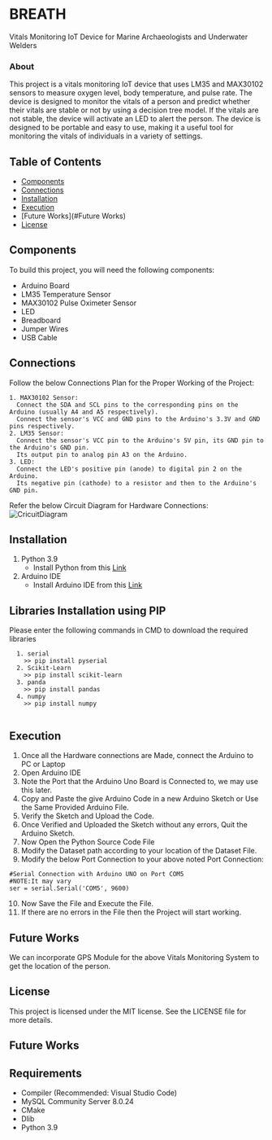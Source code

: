 # BREATH
Vitals Monitoring IoT Device for Marine Archaeologists and Underwater Welders
                                                                                                                                     
### About
This project is a vitals monitoring IoT device that uses LM35 and MAX30102 sensors to measure oxygen level, body temperature, and pulse rate. The device is designed to monitor the vitals of a person and predict whether their vitals are stable or not by using a decision tree model. 
If the vitals are not stable, the device will activate an LED to alert the person. The device is designed to be portable and easy to use, making it a useful tool for monitoring the vitals of individuals in a variety of settings.


## Table of Contents

- [Components](#components)
- [Connections](#connections)
- [Installation](#installation)
- [Execution](#execution)
- [Future Works](#Future Works)
- [License](#license)

## Components

To build this project, you will need the following components:

- Arduino Board
- LM35 Temperature Sensor
- MAX30102 Pulse Oximeter Sensor
- LED
- Breadboard
- Jumper Wires
- USB Cable


## Connections
Follow the below Connections Plan for the Proper Working of the Project:
```
1. MAX30102 Sensor: 
  Connect the SDA and SCL pins to the corresponding pins on the Arduino (usually A4 and A5 respectively). 
  Connect the sensor's VCC and GND pins to the Arduino's 3.3V and GND pins respectively.
2. LM35 Sensor: 
  Connect the sensor's VCC pin to the Arduino's 5V pin, its GND pin to the Arduino's GND pin.
  Its output pin to analog pin A3 on the Arduino.
3. LED: 
  Connect the LED's positive pin (anode) to digital pin 2 on the Arduino.
  Its negative pin (cathode) to a resistor and then to the Arduino's GND pin.
```
Refer the below Circuit Diagram for Hardware Connections:
![CricuitDiagram](https://user-images.githubusercontent.com/75007002/233770910-2642c7de-c64c-44eb-a298-9a313243cb4d.jpg)

## Installation

1. Python 3.9
   * Install Python from this [Link](https://www.python.org/downloads/release/python-396/)
2. Arduino IDE
   * Install Arduino IDE from this [Link](https://www.arduino.cc/en/software)


## Libraries Installation using PIP
Please enter the following commands in CMD to download the required libraries
```
  1. serial
    >> pip install pyserial
  2. Scikit-Learn
    >> pip install scikit-learn
  3. panda
    >> pip install pandas
  4. numpy
    >> pip install numpy
  
```

## Execution
1. Once all the Hardware connections are Made, connect the Arduino to PC or Laptop
2. Open Arduino IDE
3. Note the Port that the Arduino Uno Board is Connected to, we may use this later.
4. Copy and Paste the give Arduino Code in a new Arduino Sketch or Use the Same Provided Arduino File.
5. Verify the Sketch and Upload the Code.
6. Once Verified and Uploaded the Sketch without any errors, Quit the Arduino Sketch.
7. Now Open the Python Source Code File
8. Modify the Dataset path according to your location of the Dataset File.
9. Modify the below Port Connection to your above noted Port Connection:
  ```
  #Serial Connection with Arduino UNO on Port COM5
  #NOTE:It may vary
  ser = serial.Serial('COM5', 9600)
  ```
10. Now Save the File and Execute the File.
11. If there are no errors in the File then the Project will start working.

## Future Works
We can incorporate GPS Module for the above Vitals Monitoring System to get the location of the person.

## License
This project is licensed under the MIT license. See the LICENSE file for more details.

## Future Works
## Requirements
* Compiler (Recommended: Visual Studio Code)
* MySQL Community Server 8.0.24
* CMake
* Dlib
* Python 3.9









